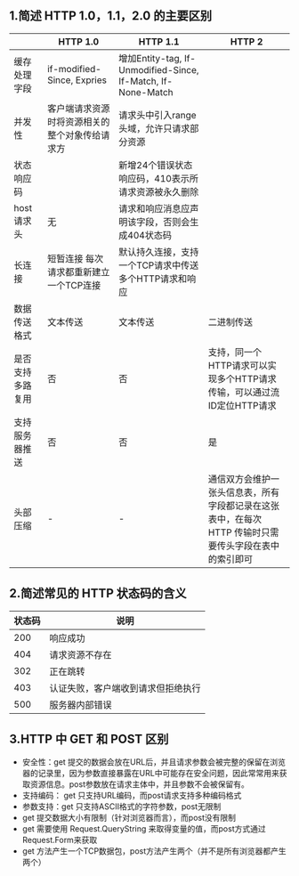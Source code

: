 ## 1.简述 HTTP 1.0，1.1，2.0 的主要区别

|   |HTTP 1.0  |HTTP 1.1 |HTTP 2|
|-|-|-|-|
|缓存处理字段 |if-modified-Since, Expries | 增加Entity-tag, If-Unmodified-Since, If-Match, If-None-Match    |   |
| 并发性 | 客户端请求资源时将资源相关的整个对象传给请求方|请求头中引入range头域，允许只请求部分资源|   |
|  状态响应码 |    |新增24个错误状态响应码，410表示所请求资源被永久删除|
|  host请求头 | 无   |请求和响应消息应声明该字段，否则会生成404状态码|
|长连接|短暂连接 每次请求都重新建立一个TCP连接|默认持久连接，支持一个TCP请求中传送多个HTTP请求和响应|    |
|数据传送格式|  文本传送|文本传送|二进制传送|
|是否支持多路复用|  否|否|支持，同一个HTTP请求可以实现多个HTTP请求传输，可以通过流ID定位HTTP请求|
|支持服务器推送|  否|否|是|
|头部压缩|  -|-|通信双方会维护一张头信息表，所有字段都记录在这张表中，在每次 HTTP 传输时只需要传头字段在表中的索引即可|



## 2.简述常见的 HTTP 状态码的含义


| 状态码    |  说明  |
|-|-|
|  200   | 响应成功   |
|  404   | 请求资源不存在   |
|   302  | 正在跳转   |
|  403   | 认证失败，客户端收到请求但拒绝执行   |
|  500   |  服务器内部错误  |


## 3.HTTP 中 GET 和 POST 区别

- 安全性：get 提交的数据会放在URL后，并且请求参数会被完整的保留在浏览器的记录里，因为参数直接暴露在URL中可能存在安全问题，因此常常用来获取资源信息。post参数放在请求主体中，并且参数不会被保留有。
- 支持编码： get 只支持URL编码，而post请求支持多种编码格式
- 参数支持：get 只支持ASCII格式的字符参数，post无限制
- get 提交数据大小有限制（针对浏览器而言），而post没有限制
- get 需要使用 Request.QueryString 来取得变量的值，而post方式通过Request.Form来获取
- get 方法产生一个TCP数据包，post方法产生两个（并不是所有浏览器都产生两个）
